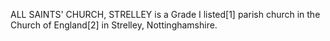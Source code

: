 ALL SAINTS' CHURCH, STRELLEY is a Grade I listed[1] parish church in the Church of England[2] in Strelley, Nottinghamshire.
